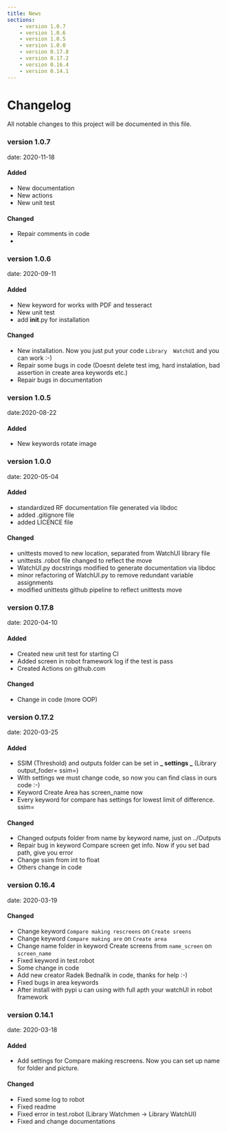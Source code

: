 ```yaml
---
title: News
sections:
    - version 1.0.7
    - version 1.0.6
    - version 1.0.5
    - version 1.0.0
    - version 0.17.8
    - version 0.17.2
    - version 0.16.4
    - version 0.14.1
---
```



# Changelog

All notable changes to this project will be documented in this file.


### version 1.0.7

date: 2020-11-18

#### Added

- New documentation
- New actions
- New unit test

#### Changed
- Repair comments in code
- 

### version 1.0.6
 
date: 2020-09-11

#### Added

- New keyword for works with PDF and tesseract
- New unit test
- add __init__.py for installation

#### Changed

- New installation. Now you just put your code `Library  WatchUI` and you can work :-)
- Repair some bugs in code (Doesnt delete test img, hard instalation, bad assertion in create area keywords etc.)
- Repair bugs in documentation


### version 1.0.5

date:2020-08-22

#### Added

- New keywords rotate image

### version 1.0.0

date: 2020-05-04

#### Added

- standardized RF documentation file generated via libdoc
- added .gitignore file
- added LICENCE file

#### Changed

- unittests moved to new location, separated from WatchUI library file
- unittests .robot file changed to reflect the move
- WatchUI.py docstrings modified to generate documentation via libdoc
- minor refactoring of WatchUI.py to remove redundant variable assignments
- modified unittests github pipeline to reflect unittests move

### version 0.17.8

date: 2020-04-10

#### Added

- Created new unit test for starting CI
- Added screen in robot framework log if the test is pass
- Created Actions on github.com

#### Changed

- Change in code (more OOP)

### version 0.17.2

date: 2020-03-25

#### Added

- SSIM (Threshold) and outputs folder can be set in **_ settings _** (Library output_foder= ssim=)
- With settings we must change code, so now you can find class in ours code :-)
- Keyword Create Area has screen_name now
- Every keyword for compare has settings for lowest limit of difference. ssim=

#### Changed

- Changed outputs folder from name by keyword name, just on ../Outputs
- Repair bug in keyword Compare screen get info. Now if you set bad path, give you error
- Change ssim from int to float
- Others change in code

### version 0.16.4 

date: 2020-03-19

#### Changed

- Change keyword `Compare making rescreens` on `Create sreens`
- Change keyword `Compare making are` on `Create area`
- Change name folder in keyword Create screens from `name_screen` on `screen_name`
- Fixed keyword in test.robot
- Some change in code
- Add new creator Radek Bednařík in code, thanks for help :-)
- Fixed bugs in area keywords
- After install with pypi u can using with full apth your watchUI in robot framework

### version 0.14.1

date: 2020-03-18

#### Added

- Add settings for Compare making rescreens. Now you can set up name for folder and picture.

#### Changed

- Fixed some log to robot
- Fixed readme
- Fixed error in test.robot (Library Watchmen -> Library WatchUI)
- Fixed and change documentations

